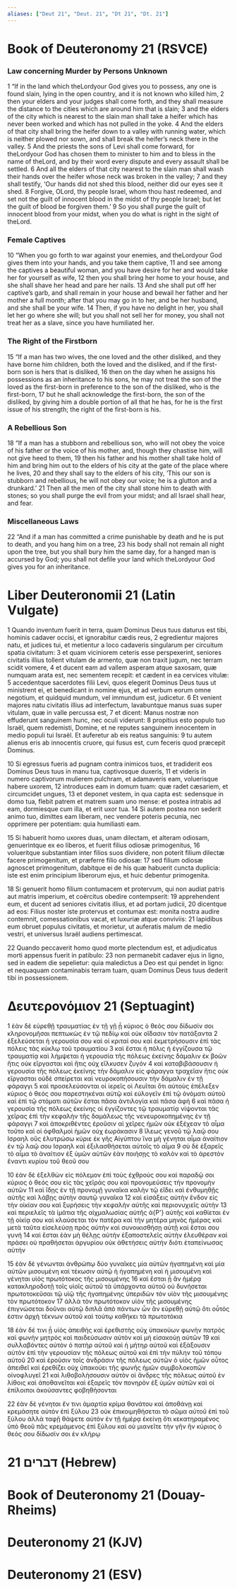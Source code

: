 ```yaml
---
aliases: ["Deut 21", "Deut. 21", "Dt 21", "Dt. 21"]
---
```



# Book of Deuteronomy 21 (RSVCE)

### Law concerning Murder by Persons Unknown
1 “If in the land which theLordyour God gives you to possess, any one is found slain, lying in the open country, and it is not known who killed him,
2 then your elders and your judges shall come forth, and they shall measure the distance to the cities which are around him that is slain;
3 and the elders of the city which is nearest to the slain man shall take a heifer which has never been worked and which has not pulled in the yoke.
4 And the elders of that city shall bring the heifer down to a valley with running water, which is neither plowed nor sown, and shall break the heifer’s neck there in the valley.
5 And the priests the sons of Levi shall come forward, for theLordyour God has chosen them to minister to him and to bless in the name of theLord, and by their word every dispute and every assault shall be settled.
6 And all the elders of that city nearest to the slain man shall wash their hands over the heifer whose neck was broken in the valley;
7 and they shall testify, ‘Our hands did not shed this blood, neither did our eyes see it shed.
8 Forgive, OLord, thy people Israel, whom thou hast redeemed, and set not the guilt of innocent blood in the midst of thy people Israel; but let the guilt of blood be forgiven them.’
9 So you shall purge the guilt of innocent blood from your midst, when you do what is right in the sight of theLord.
### Female Captives
10 “When you go forth to war against your enemies, and theLordyour God gives them into your hands, and you take them captive,
11 and see among the captives a beautiful woman, and you have desire for her and would take her for yourself as wife,
12 then you shall bring her home to your house, and she shall shave her head and pare her nails.
13 And she shall put off her captive’s garb, and shall remain in your house and bewail her father and her mother a full month; after that you may go in to her, and be her husband, and she shall be your wife.
14 Then, if you have no delight in her, you shall let her go where she will; but you shall not sell her for money, you shall not treat her as a slave, since you have humiliated her.
### The Right of the Firstborn
15 “If a man has two wives, the one loved and the other disliked, and they have borne him children, both the loved and the disliked, and if the first-born son is hers that is disliked,
16 then on the day when he assigns his possessions as an inheritance to his sons, he may not treat the son of the loved as the first-born in preference to the son of the disliked, who is the first-born,
17 but he shall acknowledge the first-born, the son of the disliked, by giving him a double portion of all that he has, for he is the first issue of his strength; the right of the first-born is his.
### A Rebellious Son
18 “If a man has a stubborn and rebellious son, who will not obey the voice of his father or the voice of his mother, and, though they chastise him, will not give heed to them,
19 then his father and his mother shall take hold of him and bring him out to the elders of his city at the gate of the place where he lives,
20 and they shall say to the elders of his city, ‘This our son is stubborn and rebellious, he will not obey our voice; he is a glutton and a drunkard.’
21 Then all the men of the city shall stone him to death with stones; so you shall purge the evil from your midst; and all Israel shall hear, and fear.
### Miscellaneous Laws
22 “And if a man has committed a crime punishable by death and he is put to death, and you hang him on a tree,
23 his body shall not remain all night upon the tree, but you shall bury him the same day, for a hanged man is accursed by God; you shall not defile your land which theLordyour God gives you for an inheritance.


# Liber Deuteronomii 21 (Latin Vulgate)

1 Quando inventum fuerit in terra, quam Dominus Deus tuus daturus est tibi, hominis cadaver occisi, et ignorabitur cædis reus,
2 egredientur majores natu, et judices tui, et metientur a loco cadaveris singularum per circuitum spatia civitatum:
3 et quam viciniorem ceteris esse perspexerint, seniores civitatis illius tollent vitulam de armento, quæ non traxit jugum, nec terram scidit vomere,
4 et ducent eam ad vallem asperam atque saxosam, quæ numquam arata est, nec sementem recepit: et cædent in ea cervices vitulæ:
5 accedentque sacerdotes filii Levi, quos elegerit Dominus Deus tuus ut ministrent ei, et benedicant in nomine ejus, et ad verbum eorum omne negotium, et quidquid mundum, vel immundum est, judicetur.
6 Et venient majores natu civitatis illius ad interfectum, lavabuntque manus suas super vitulam, quæ in valle percussa est,
7 et dicent: Manus nostræ non effuderunt sanguinem hunc, nec oculi viderunt:
8 propitius esto populo tuo Israël, quem redemisti, Domine, et ne reputes sanguinem innocentem in medio populi tui Israël. Et auferetur ab eis reatus sanguinis:
9 tu autem alienus eris ab innocentis cruore, qui fusus est, cum feceris quod præcepit Dominus.

10 Si egressus fueris ad pugnam contra inimicos tuos, et tradiderit eos Dominus Deus tuus in manu tua, captivosque duxeris,
11 et videris in numero captivorum mulierem pulchram, et adamaveris eam, voluerisque habere uxorem,
12 introduces eam in domum tuam: quæ radet cæsariem, et circumcidet ungues,
13 et deponet vestem, in qua capta est: sedensque in domo tua, flebit patrem et matrem suam uno mense: et postea intrabis ad eam, dormiesque cum illa, et erit uxor tua.
14 Si autem postea non sederit animo tuo, dimittes eam liberam, nec vendere poteris pecunia, nec opprimere per potentiam: quia humiliasti eam.

15 Si habuerit homo uxores duas, unam dilectam, et alteram odiosam, genuerintque ex eo liberos, et fuerit filius odiosæ primogenitus,
16 volueritque substantiam inter filios suos dividere, non poterit filium dilectæ facere primogenitum, et præferre filio odiosæ:
17 sed filium odiosæ agnoscet primogenitum, dabitque ei de his quæ habuerit cuncta duplicia: iste est enim principium liberorum ejus, et huic debentur primogenita.

18 Si genuerit homo filium contumacem et protervum, qui non audiat patris aut matris imperium, et coërcitus obedire contempserit:
19 apprehendent eum, et ducent ad seniores civitatis illius, et ad portam judicii,
20 dicentque ad eos: Filius noster iste protervus et contumax est: monita nostra audire contemnit, comessationibus vacat, et luxuriæ atque conviviis:
21 lapidibus eum obruet populus civitatis, et morietur, ut auferatis malum de medio vestri, et universus Israël audiens pertimescat.

22 Quando peccaverit homo quod morte plectendum est, et adjudicatus morti appensus fuerit in patibulo:
23 non permanebit cadaver ejus in ligno, sed in eadem die sepelietur: quia maledictus a Deo est qui pendet in ligno: et nequaquam contaminabis terram tuam, quam Dominus Deus tuus dederit tibi in possessionem.


# Δευτερονόμιον 21 (Septuagint)

1 ἐὰν δὲ εὑρεθῇ τραυματίας ἐν τῇ γῇ ᾗ κύριος ὁ θεός σου δίδωσίν σοι κληρονομῆσαι πεπτωκὼς ἐν τῷ πεδίῳ καὶ οὐκ οἴδασιν τὸν πατάξαντα
2 ἐξελεύσεται ἡ γερουσία σου καὶ οἱ κριταί σου καὶ ἐκμετρήσουσιν ἐπὶ τὰς πόλεις τὰς κύκλῳ τοῦ τραυματίου
3 καὶ ἔσται ἡ πόλις ἡ ἐγγίζουσα τῷ τραυματίᾳ καὶ λήμψεται ἡ γερουσία τῆς πόλεως ἐκείνης δάμαλιν ἐκ βοῶν ἥτις οὐκ εἴργασται καὶ ἥτις οὐχ εἵλκυσεν ζυγόν
4 καὶ καταβιβάσουσιν ἡ γερουσία τῆς πόλεως ἐκείνης τὴν δάμαλιν εἰς φάραγγα τραχεῖαν ἥτις οὐκ εἴργασται οὐδὲ σπείρεται καὶ νευροκοπήσουσιν τὴν δάμαλιν ἐν τῇ φάραγγι
5 καὶ προσελεύσονται οἱ ἱερεῖς οἱ Λευῖται ὅτι αὐτοὺς ἐπέλεξεν κύριος ὁ θεός σου παρεστηκέναι αὐτῷ καὶ εὐλογεῖν ἐπὶ τῷ ὀνόματι αὐτοῦ καὶ ἐπὶ τῷ στόματι αὐτῶν ἔσται πᾶσα ἀντιλογία καὶ πᾶσα ἁφή
6 καὶ πᾶσα ἡ γερουσία τῆς πόλεως ἐκείνης οἱ ἐγγίζοντες τῷ τραυματίᾳ νίψονται τὰς χεῖρας ἐπὶ τὴν κεφαλὴν τῆς δαμάλεως τῆς νενευροκοπημένης ἐν τῇ φάραγγι
7 καὶ ἀποκριθέντες ἐροῦσιν αἱ χεῖρες ἡμῶν οὐκ ἐξέχεαν τὸ αἷμα τοῦτο καὶ οἱ ὀφθαλμοὶ ἡμῶν οὐχ ἑωράκασιν
8 ἵλεως γενοῦ τῷ λαῷ σου Ισραηλ οὓς ἐλυτρώσω κύριε ἐκ γῆς Αἰγύπτου ἵνα μὴ γένηται αἷμα ἀναίτιον ἐν τῷ λαῷ σου Ισραηλ καὶ ἐξιλασθήσεται αὐτοῖς τὸ αἷμα
9 σὺ δὲ ἐξαρεῖς τὸ αἷμα τὸ ἀναίτιον ἐξ ὑμῶν αὐτῶν ἐὰν ποιήσῃς τὸ καλὸν καὶ τὸ ἀρεστὸν ἔναντι κυρίου τοῦ θεοῦ σου

10 ἐὰν δὲ ἐξελθὼν εἰς πόλεμον ἐπὶ τοὺς ἐχθρούς σου καὶ παραδῷ σοι κύριος ὁ θεός σου εἰς τὰς χεῖράς σου καὶ προνομεύσεις τὴν προνομὴν αὐτῶν
11 καὶ ἴδῃς ἐν τῇ προνομῇ γυναῖκα καλὴν τῷ εἴδει καὶ ἐνθυμηθῇς αὐτῆς καὶ λάβῃς αὐτὴν σαυτῷ γυναῖκα
12 καὶ εἰσάξεις αὐτὴν ἔνδον εἰς τὴν οἰκίαν σου καὶ ξυρήσεις τὴν κεφαλὴν αὐτῆς καὶ περιονυχιεῖς αὐτὴν
13 καὶ περιελεῖς τὰ ἱμάτια τῆς αἰχμαλωσίας αὐτῆς ἀ{P'} αὐτῆς καὶ καθίεται ἐν τῇ οἰκίᾳ σου καὶ κλαύσεται τὸν πατέρα καὶ τὴν μητέρα μηνὸς ἡμέρας καὶ μετὰ ταῦτα εἰσελεύσῃ πρὸς αὐτὴν καὶ συνοικισθήσῃ αὐτῇ καὶ ἔσται σου γυνή
14 καὶ ἔσται ἐὰν μὴ θέλῃς αὐτήν ἐξαποστελεῖς αὐτὴν ἐλευθέραν καὶ πράσει οὐ πραθήσεται ἀργυρίου οὐκ ἀθετήσεις αὐτήν διότι ἐταπείνωσας αὐτήν

15 ἐὰν δὲ γένωνται ἀνθρώπῳ δύο γυναῖκες μία αὐτῶν ἠγαπημένη καὶ μία αὐτῶν μισουμένη καὶ τέκωσιν αὐτῷ ἡ ἠγαπημένη καὶ ἡ μισουμένη καὶ γένηται υἱὸς πρωτότοκος τῆς μισουμένης
16 καὶ ἔσται ᾗ ἂν ἡμέρᾳ κατακληροδοτῇ τοῖς υἱοῖς αὐτοῦ τὰ ὑπάρχοντα αὐτοῦ οὐ δυνήσεται πρωτοτοκεῦσαι τῷ υἱῷ τῆς ἠγαπημένης ὑπεριδὼν τὸν υἱὸν τῆς μισουμένης τὸν πρωτότοκον
17 ἀλλὰ τὸν πρωτότοκον υἱὸν τῆς μισουμένης ἐπιγνώσεται δοῦναι αὐτῷ διπλᾶ ἀπὸ πάντων ὧν ἂν εὑρεθῇ αὐτῷ ὅτι οὗτός ἐστιν ἀρχὴ τέκνων αὐτοῦ καὶ τούτῳ καθήκει τὰ πρωτοτόκια

18 ἐὰν δέ τινι ᾖ υἱὸς ἀπειθὴς καὶ ἐρεθιστὴς οὐχ ὑπακούων φωνὴν πατρὸς καὶ φωνὴν μητρὸς καὶ παιδεύσωσιν αὐτὸν καὶ μὴ εἰσακούῃ αὐτῶν
19 καὶ συλλαβόντες αὐτὸν ὁ πατὴρ αὐτοῦ καὶ ἡ μήτηρ αὐτοῦ καὶ ἐξάξουσιν αὐτὸν ἐπὶ τὴν γερουσίαν τῆς πόλεως αὐτοῦ καὶ ἐπὶ τὴν πύλην τοῦ τόπου αὐτοῦ
20 καὶ ἐροῦσιν τοῖς ἀνδράσιν τῆς πόλεως αὐτῶν ὁ υἱὸς ἡμῶν οὗτος ἀπειθεῖ καὶ ἐρεθίζει οὐχ ὑπακούει τῆς φωνῆς ἡμῶν συμβολοκοπῶν οἰνοφλυγεῖ
21 καὶ λιθοβολήσουσιν αὐτὸν οἱ ἄνδρες τῆς πόλεως αὐτοῦ ἐν λίθοις καὶ ἀποθανεῖται καὶ ἐξαρεῖς τὸν πονηρὸν ἐξ ὑμῶν αὐτῶν καὶ οἱ ἐπίλοιποι ἀκούσαντες φοβηθήσονται

22 ἐὰν δὲ γένηται ἔν τινι ἁμαρτία κρίμα θανάτου καὶ ἀποθάνῃ καὶ κρεμάσητε αὐτὸν ἐπὶ ξύλου
23 οὐκ ἐπικοιμηθήσεται τὸ σῶμα αὐτοῦ ἐπὶ τοῦ ξύλου ἀλλὰ ταφῇ θάψετε αὐτὸν ἐν τῇ ἡμέρᾳ ἐκείνῃ ὅτι κεκατηραμένος ὑπὸ θεοῦ πᾶς κρεμάμενος ἐπὶ ξύλου καὶ οὐ μιανεῖτε τὴν γῆν ἣν κύριος ὁ θεός σου δίδωσίν σοι ἐν κλήρῳ


# 21 דברים (Hebrew)


# Book of Deuteronomy 21 (Douay-Rheims)


# Deuteronomy 21 (KJV)


# Deuteronomy 21 (ESV)

